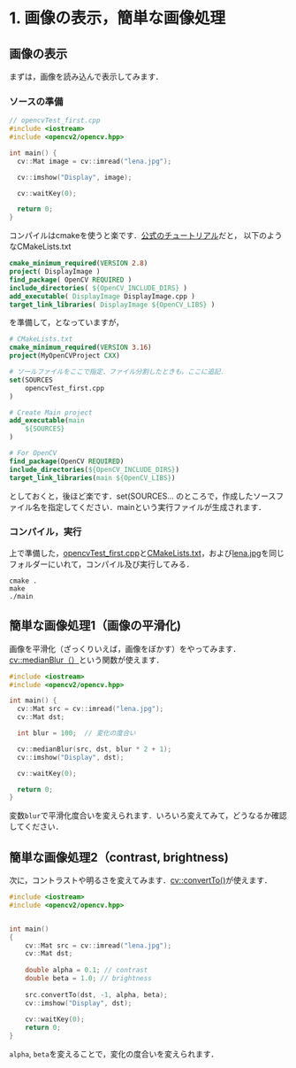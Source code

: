 # 1. 画像の表示，簡単な画像処理

## 画像の表示

まずは，画像を読み込んで表示してみます．

### ソースの準備

```opencvTest_first.cpp
// opencvTest_first.cpp
#include <iostream>
#include <opencv2/opencv.hpp>

int main() {
  cv::Mat image = cv::imread("lena.jpg");

  cv::imshow("Display", image);

  cv::waitKey(0);

  return 0;
}
```

コンパイルはcmakeを使うと楽です．[公式のチュートリアル](https://docs.opencv.org/4.2.0/db/df5/tutorial_linux_gcc_cmake.html)だと，
以下のようなCMakeLists.txt

```cmake
cmake_minimum_required(VERSION 2.8)
project( DisplayImage )
find_package( OpenCV REQUIRED )
include_directories( ${OpenCV_INCLUDE_DIRS} )
add_executable( DisplayImage DisplayImage.cpp )
target_link_libraries( DisplayImage ${OpenCV_LIBS} )
```
を準備して，となっていますが，

```cmake
# CMakeLists.txt
cmake_minimum_required(VERSION 3.16)
project(MyOpenCVProject CXX)

# ソールファイルをここで指定．ファイル分割したときも，ここに追記．
set(SOURCES
    opencvTest_first.cpp
)

# Create Main project
add_executable(main
    ${SOURCES}
)

# For OpenCV
find_package(OpenCV REQUIRED)
include_directories(${OpenCV_INCLUDE_DIRS})
target_link_libraries(main ${OpenCV_LIBS})
```
としておくと，後ほど楽です．set(SOURCES... のところで，作成したソースファイル名を指定してください．mainという実行ファイルが生成されます．

### コンパイル，実行

上で準備した，[opencvTest_first.cpp](opencvTest_first.cpp)と[CMakeLists.txt](CMakeLists.txt)，および[lena.jpg](lena.jpg)を同じフォルダーにいれて，コンパイル及び実行してみる．

```
cmake .
make
./main
```

## 簡単な画像処理1（画像の平滑化)

画像を平滑化（ざっくりいえば，画像をぼかす）をやってみます．[cv::medianBlur（）](https://docs.opencv.org/4.2.0/d4/d86/group__imgproc__filter.html#ga564869aa33e58769b4469101aac458f9)という関数が使えます．

```cpp
#include <iostream>
#include <opencv2/opencv.hpp>

int main() {
  cv::Mat src = cv::imread("lena.jpg");
  cv::Mat dst;

  int blur = 100;  // 変化の度合い 

  cv::medianBlur(src, dst, blur * 2 + 1);
  cv::imshow("Display", dst);

  cv::waitKey(0);

  return 0;
}
```

変数`blur`で平滑化度合いを変えられます．いろいろ変えてみて，どうなるか確認してください．


## 簡単な画像処理2（contrast, brightness)

次に，コントラストや明るさを変えてみます．[cv::convertTo()](https://docs.opencv.org/4.2.0/d3/d63/classcv_1_1Mat.html#adf88c60c5b4980e05bb556080916978b)が使えます．

```cpp
#include <iostream>
#include <opencv2/opencv.hpp>


int main()
{
    cv::Mat src = cv::imread("lena.jpg");
    cv::Mat dst;
  
    double alpha = 0.1; // contrast 
    double beta = 1.0; // brightness
     
    src.convertTo(dst, -1, alpha, beta);  
    cv::imshow("Display", dst);
    
    cv::waitKey(0);
    return 0;
}
```

`alpha`, `beta`を変えることで，変化の度合いを変えられます．

